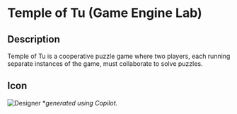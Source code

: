 # Temple of Tu (Game Engine Lab)
## Description
Temple of Tu is a cooperative puzzle game where two players, each running separate instances of the game, must collaborate to solve puzzles.
## Icon
![Designer](https://github.com/xxxlaf/Temple-of-Tu/assets/40042446/532dbadb-8cdd-48ad-8a10-abe196c15436)
*_generated using Copilot._

